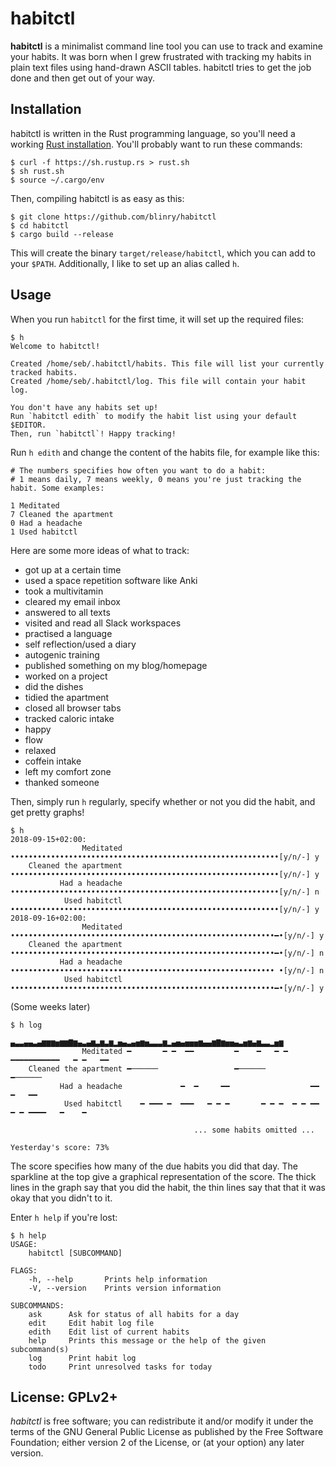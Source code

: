 # habitctl

**habitctl** is a minimalist command line tool you can use to track and examine your habits. It was born when I grew frustrated with tracking my habits in plain text files using hand-drawn ASCII tables. habitctl tries to get the job done and then get out of your way.

## Installation

habitctl is written in the Rust programming language, so you'll need a working [Rust installation](https://www.rust-lang.org). You'll probably want to run these commands:

    $ curl -f https://sh.rustup.rs > rust.sh
    $ sh rust.sh
    $ source ~/.cargo/env

Then, compiling habitctl is as easy as this:

    $ git clone https://github.com/blinry/habitctl
    $ cd habitctl
    $ cargo build --release

This will create the binary `target/release/habitctl`, which you can add to your `$PATH`. Additionally, I like to set up an alias called `h`.

## Usage

When you run `habitctl` for the first time, it will set up the required files:

    $ h
    Welcome to habitctl!
    
    Created /home/seb/.habitctl/habits. This file will list your currently tracked habits.
    Created /home/seb/.habitctl/log. This file will contain your habit log.
    
    You don't have any habits set up!
    Run `habitctl edith` to modify the habit list using your default $EDITOR.
    Then, run `habitctl`! Happy tracking!

Run `h edith` and change the content of the habits file, for example like this:

    # The numbers specifies how often you want to do a habit:
    # 1 means daily, 7 means weekly, 0 means you're just tracking the habit. Some examples:

    1 Meditated
    7 Cleaned the apartment
    0 Had a headache
    1 Used habitctl

Here are some more ideas of what to track:

- got up at a certain time
- used a space repetition software like Anki
- took a multivitamin
- cleared my email inbox
- answered to all texts
- visited and read all Slack workspaces
- practised a language
- self reflection/used a diary
- autogenic training
- published something on my blog/homepage
- worked on a project
- did the dishes
- tidied the apartment
- closed all browser tabs
- tracked caloric intake
- happy
- flow
- relaxed
- coffein intake
- left my comfort zone
- thanked someone

Then, simply run `h` regularly, specify whether or not you did the habit, and get pretty graphs!

    $ h
    2018-09-15+02:00:
                    Meditated ••••••••••••••••••••••••••••••••••••••••••••••••••••••••••••[y/n/-] y
        Cleaned the apartment ••••••••••••••••••••••••••••••••••••••••••••••••••••••••••••[y/n/-] y
               Had a headache ••••••••••••••••••••••••••••••••••••••••••••••••••••••••••••[y/n/-] n
                Used habitctl ••••••••••••••••••••••••••••••••••••••••••••••••••••••••••••[y/n/-] y
    2018-09-16+02:00:
                    Meditated •••••••••••••••••••••••••••••••••••••••••••••••••••••••••••━•[y/n/-] y
        Cleaned the apartment •••••••••••••••••••••••••••••••••••••••••••••••••••••••••••━•[y/n/-] n
               Had a headache ••••••••••••••••••••••••••••••••••••••••••••••••••••••••••• •[y/n/-] n
                Used habitctl •••••••••••••••••••••••••••••••••••••••••••••••••••••••••••━•[y/n/-] y


(Some weeks later)

    $ h log
                              ▄▃▃▄▄▃▄▆▆▆▅▆▆▇▆▄▃▄▆▃▆▃▆▂▅▄▃▄▅▆▅▃▃▃▆▂▄▅▄▅▅▅▆▄▄▆▇▆▅▅▄▃▅▆▄▆▃▃▂▅▆
                    Meditated ━       ━ ━  ━━         ━    ━   ━ ━   ━━━━━━━━━━━   ━ ━   ━━
        Cleaned the apartment ━──────                 ━──────           ━──────            
               Had a headache             ━  ━     ━━                  ━━   ━   ━━         
                Used habitctl    ━ ━━━ ━  ━━━   ━ ━ ━       ━ ━ ━  ━ ━ ━━ ━ ━ ━━━━   ━    ━

                                             ... some habits omitted ...

    Yesterday's score: 73%

The score specifies how many of the due habits you did that day. The sparkline at the top give a graphical representation of the score. The thick lines in the graph say that you did the habit, the thin lines say that that it was okay that you didn't to it.

Enter `h help` if you're lost:

    $ h help
    USAGE:
        habitctl [SUBCOMMAND]
    
    FLAGS:
        -h, --help       Prints help information
        -V, --version    Prints version information
    
    SUBCOMMANDS:
        ask      Ask for status of all habits for a day
        edit     Edit habit log file
        edith    Edit list of current habits
        help     Prints this message or the help of the given subcommand(s)
        log      Print habit log
        todo     Print unresolved tasks for today

## License: GPLv2+

*habitctl* is free software; you can redistribute it and/or modify it under the terms of the GNU General Public License as published by the Free Software Foundation; either version 2 of the License, or (at your option) any later version.
